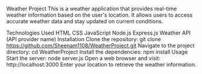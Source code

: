 Weather Project
This is a weather application that provides real-time weather information based on the user's location. It allows users to access accurate weather data and stay updated on current conditions.

Technologies Used
HTML
CSS
JavaScript
Node.js
Express.js
Weather API (API provider name)
Installation
Clone the repository: git clone https://github.com/Sheenam1108/WeatherProject.git
Navigate to the project directory: cd WeatherProject
Install the dependencies: npm install
Usage
Start the server: node server.js
Open a web browser and visit: http://localhost:3000
Enter your location to retrieve the weather information.
